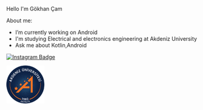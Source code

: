 Hello I'm Gökhan Çam 

About me:
- I’m currently working on Android
- I'm studying Electrical and electronics engineering at Akdeniz University
- Ask me about Kotlin,Android 





[![Instagram Badge](https://img.shields.io/badge/-Instagram-C13584?style=flat-quare&labelColor=C13584&logo=instagram&logoColor=white&https://www.instagram.com/accounts/login/?next=/gokhancammm/k=https://www.instagram.com/accounts/login/?next=/gokhancammm/)](https://www.instagram.com/accounts/login/?next=/gokhancammm/) 


<img src="https://github.com/gokcam/gokcam/blob/main/akdeniz-universitesi-logo-B017290F9B-seeklogo.com.png" width="100" height="100">



